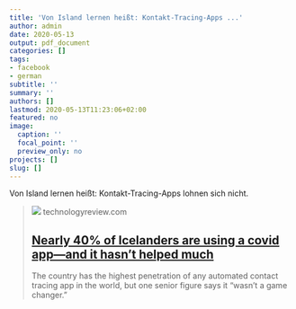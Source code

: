 ```yaml
---
title: 'Von Island lernen heißt: Kontakt-Tracing-Apps ...'
author: admin
date: 2020-05-13
output: pdf_document
categories: []
tags:
- facebook
- german
subtitle: ''
summary: ''
authors: []
lastmod: 2020-05-13T11:23:06+02:00
featured: no
image:
  caption: ''
  focal_point: ''
  preview_only: no
projects: []
slug: []
---
```

Von Island lernen heißt: Kontakt-Tracing-Apps lohnen sich nicht.
> [![](https://wp.technologyreview.com/wp-content/uploads/2020/05/5063902244_1d66838955_k.jpg?resize=1200,600)](https://www.technologyreview.com/2020/05/11/1001541/iceland-rakning-c19-covid-contact-tracing/)
> technologyreview.com
> ## [Nearly 40% of Icelanders are using a covid app—and it hasn’t helped much](https://www.technologyreview.com/2020/05/11/1001541/iceland-rakning-c19-covid-contact-tracing/)
>
>The country has the highest penetration of any automated contact tracing app in the world, but one senior figure says it “wasn’t a game changer.”

